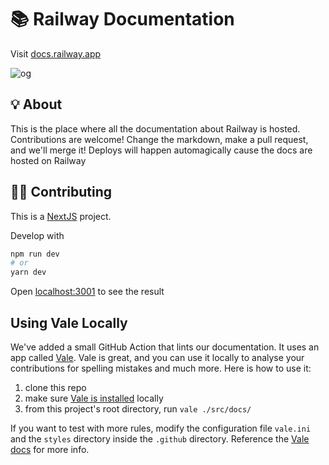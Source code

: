 # 📚 Railway Documentation

Visit [docs.railway.app](https://docs.railway.app)

![og](https://railway.app/og.png)

## 💡 About

This is the place where all the documentation about Railway is hosted. Contributions are welcome! Change the markdown, make a pull request, and we'll merge it! Deploys will happen automagically cause the docs are hosted on Railway

## 🧑‍🔬 Contributing

This is a [NextJS](https://nextjs.org) project.

Develop with

```bash
npm run dev
# or
yarn dev
```

Open [localhost:3001](http://localhost:3001) to see the result

## Using Vale Locally

We've added a small GitHub Action that lints our documentation. It uses an app called [Vale](https://vale.sh). Vale is great, and you can use it locally to analyse your contributions for spelling mistakes and much more. Here is how to use it:

1) clone this repo
2) make sure [Vale is installed](https://vale.sh) locally
3) from this project's root directory, run `vale ./src/docs/`

If you want to test with more rules, modify the configuration file `vale.ini` and the `styles` directory inside the `.github` directory. Reference the [Vale docs](https://vale.sh) for more info.

